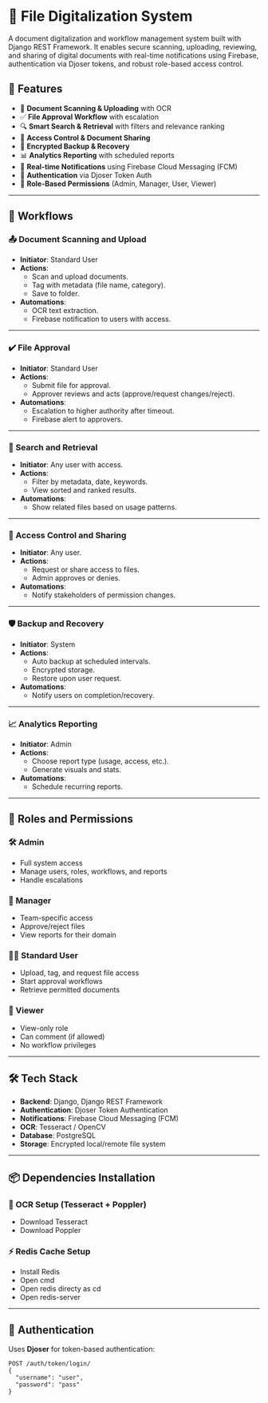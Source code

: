 # 📁 File Digitalization System

A document digitalization and workflow management system built with Django REST Framework. It enables secure scanning, uploading, reviewing, and sharing of digital documents with real-time notifications using Firebase, authentication via Djoser tokens, and robust role-based access control.

## 🚀 Features

- 📄 **Document Scanning & Uploading** with OCR
- ✅ **File Approval Workflow** with escalation
- 🔍 **Smart Search & Retrieval** with filters and relevance ranking
- 🔐 **Access Control & Document Sharing**
- 💾 **Encrypted Backup & Recovery**
- 📊 **Analytics Reporting** with scheduled reports
- 🔔 **Real-time Notifications** using Firebase Cloud Messaging (FCM)
- 🔑 **Authentication** via Djoser Token Auth
- 👥 **Role-Based Permissions** (Admin, Manager, User, Viewer)

---

## 🧭 Workflows

### 📤 Document Scanning and Upload
- **Initiator**: Standard User
- **Actions**:
  - Scan and upload documents.
  - Tag with metadata (file name, category).
  - Save to folder.
- **Automations**:
  - OCR text extraction.
  - Firebase notification to users with access.

---

### ✔️ File Approval
- **Initiator**: Standard User
- **Actions**:
  - Submit file for approval.
  - Approver reviews and acts (approve/request changes/reject).
- **Automations**:
  - Escalation to higher authority after timeout.
  - Firebase alert to approvers.

---

### 🔎 Search and Retrieval
- **Initiator**: Any user with access.
- **Actions**:
  - Filter by metadata, date, keywords.
  - View sorted and ranked results.
- **Automations**:
  - Show related files based on usage patterns.

---

### 🔐 Access Control and Sharing
- **Initiator**: Any user.
- **Actions**:
  - Request or share access to files.
  - Admin approves or denies.
- **Automations**:
  - Notify stakeholders of permission changes.

---

### 🛡️ Backup and Recovery
- **Initiator**: System
- **Actions**:
  - Auto backup at scheduled intervals.
  - Encrypted storage.
  - Restore upon user request.
- **Automations**:
  - Notify users on completion/recovery.

---

### 📈 Analytics Reporting
- **Initiator**: Admin
- **Actions**:
  - Choose report type (usage, access, etc.).
  - Generate visuals and stats.
- **Automations**:
  - Schedule recurring reports.

---

## 👥 Roles and Permissions

### 🛠️ Admin
- Full system access
- Manage users, roles, workflows, and reports
- Handle escalations

### 📂 Manager
- Team-specific access
- Approve/reject files
- View reports for their domain

### 👨‍💼 Standard User
- Upload, tag, and request file access
- Start approval workflows
- Retrieve permitted documents

### 👀 Viewer
- View-only role
- Can comment (if allowed)
- No workflow privileges

---

## 🛠️ Tech Stack

- **Backend**: Django, Django REST Framework
- **Authentication**: Djoser Token Authentication
- **Notifications**: Firebase Cloud Messaging (FCM)
- **OCR**: Tesseract / OpenCV
- **Database**: PostgreSQL
- **Storage**: Encrypted local/remote file system

---

## 📦 Dependencies Installation

### 📄 OCR Setup (Tesseract + Poppler)
- Download Tesseract
- Download Poppler

### ⚡ Redis Cache Setup
- Install Redis
- Open cmd 
- Open redis directy as cd
- Open redis-server

---

## 🔐 Authentication

Uses **Djoser** for token-based authentication:

```http
POST /auth/token/login/
{
  "username": "user",
  "password": "pass"
}

